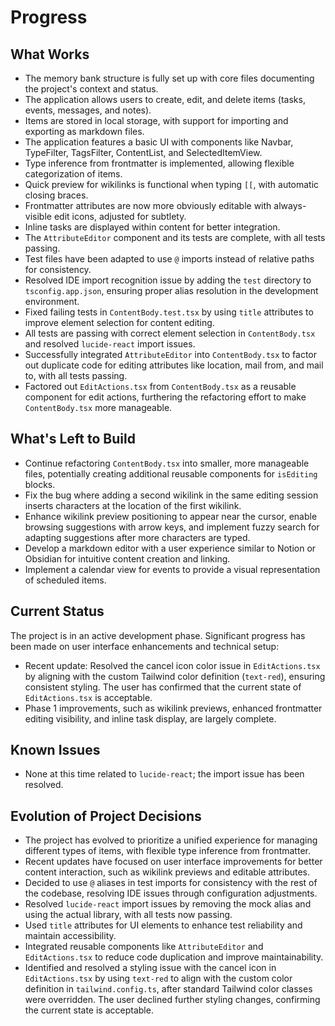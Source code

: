 # Progress

## What Works

- The memory bank structure is fully set up with core files documenting the project's context and status.
- The application allows users to create, edit, and delete items (tasks, events, messages, and notes).
- Items are stored in local storage, with support for importing and exporting as markdown files.
- The application features a basic UI with components like Navbar, TypeFilter, TagsFilter, ContentList, and SelectedItemView.
- Type inference from frontmatter is implemented, allowing flexible categorization of items.
- Quick preview for wikilinks is functional when typing `[[`, with automatic closing braces.
- Frontmatter attributes are now more obviously editable with always-visible edit icons, adjusted for subtlety.
- Inline tasks are displayed within content for better integration.
- The `AttributeEditor` component and its tests are complete, with all tests passing.
- Test files have been adapted to use `@` imports instead of relative paths for consistency.
- Resolved IDE import recognition issue by adding the `test` directory to `tsconfig.app.json`, ensuring proper alias resolution in the development environment.
- Fixed failing tests in `ContentBody.test.tsx` by using `title` attributes to improve element selection for content editing.
- All tests are passing with correct element selection in `ContentBody.tsx` and resolved `lucide-react` import issues.
- Successfully integrated `AttributeEditor` into `ContentBody.tsx` to factor out duplicate code for editing attributes like location, mail from, and mail to, with all tests passing.
- Factored out `EditActions.tsx` from `ContentBody.tsx` as a reusable component for edit actions, furthering the refactoring effort to make `ContentBody.tsx` more manageable.

## What's Left to Build

- Continue refactoring `ContentBody.tsx` into smaller, more manageable files, potentially creating additional reusable components for `isEditing` blocks.
- Fix the bug where adding a second wikilink in the same editing session inserts characters at the location of the first wikilink.
- Enhance wikilink preview positioning to appear near the cursor, enable browsing suggestions with arrow keys, and implement fuzzy search for adapting suggestions after more characters are typed.
- Develop a markdown editor with a user experience similar to Notion or Obsidian for intuitive content creation and linking.
- Implement a calendar view for events to provide a visual representation of scheduled items.

## Current Status

The project is in an active development phase. Significant progress has been made on user interface enhancements and technical setup:
- Recent update: Resolved the cancel icon color issue in `EditActions.tsx` by aligning with the custom Tailwind color definition (`text-red`), ensuring consistent styling. The user has confirmed that the current state of `EditActions.tsx` is acceptable.
- Phase 1 improvements, such as wikilink previews, enhanced frontmatter editing visibility, and inline task display, are largely complete.

## Known Issues

- None at this time related to `lucide-react`; the import issue has been resolved.

## Evolution of Project Decisions

- The project has evolved to prioritize a unified experience for managing different types of items, with flexible type inference from frontmatter.
- Recent updates have focused on user interface improvements for better content interaction, such as wikilink previews and editable attributes.
- Decided to use `@` aliases in test imports for consistency with the rest of the codebase, resolving IDE issues through configuration adjustments.
- Resolved `lucide-react` import issues by removing the mock alias and using the actual library, with all tests now passing.
- Used `title` attributes for UI elements to enhance test reliability and maintain accessibility.
- Integrated reusable components like `AttributeEditor` and `EditActions.tsx` to reduce code duplication and improve maintainability.
- Identified and resolved a styling issue with the cancel icon in `EditActions.tsx` by using `text-red` to align with the custom color definition in `tailwind.config.ts`, after standard Tailwind color classes were overridden. The user declined further styling changes, confirming the current state is acceptable.
